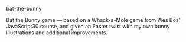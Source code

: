 bat-the-bunny

Bat the Bunny game — based on a Whack-a-Mole game from Wes Bos' JavaScript30 course, and given an Easter twist with my own bunny illustrations and additional improvements.
